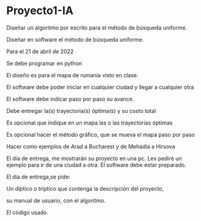 # Proyecto1-IA
Diseñar un algoritmo por escrito para el método de búsqueda uniforme. 

Diseñar en software el método de búsqueda uniforme.

Para el 21 de abril de 2022

Se debe programar en python

El diseño es para el mapa de rumania visto en clase.

El software debe poder iniciar en cualquier ciudad y llegar a cualquier otra

El software debe indicar paso por paso su avance.

Debe entregar la(s) trayectoria(s) óptima(s) y su costo total

Es opcional que indique en un mapa las o las trayectorias óptimas

Es opcional hacer el método gráfico, que se mueva el mapa paso por paso


Hacer como ejemplos de Arad a Bucharest y de Mehadia a Hirsova

El día de entrega, me mostrarán su proyecto en una pc. Les pediré un ejemplo para ir de una ciudad a otra. El software debe estar preparado.

El dia de entrega,se pide:

Un díptico o tríptico que contenga la descripción del proyecto,

su manual de usuario, con el algoritmo.

El código usado.

